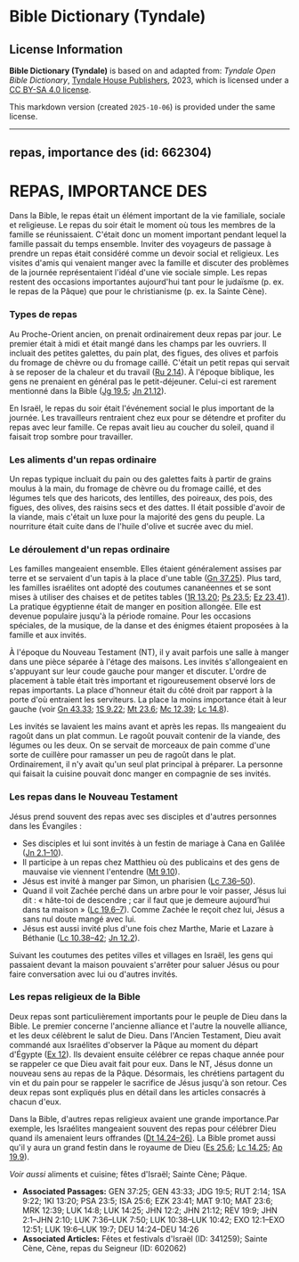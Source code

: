 # Bible Dictionary (Tyndale)

## License Information

**Bible Dictionary (Tyndale)** is based on and adapted from: _Tyndale Open Bible Dictionary_, [Tyndale House Publishers](https://tyndaleopenresources.com/), 2023, which is licensed under a [CC BY-SA 4.0 license](https://creativecommons.org/licenses/by-sa/4.0/legalcode.en).

This markdown version (created `2025-10-06`) is provided under the same license.



--------------------------------

## repas, importance des (id: 662304)

REPAS, IMPORTANCE DES
=====================

Dans la Bible, le repas était un élément important de la vie familiale, sociale et religieuse. Le repas du soir était le moment où tous les membres de la famille se réunissaient. C'était donc un moment important pendant lequel la famille passait du temps ensemble. Inviter des voyageurs de passage à prendre un repas était considéré comme un devoir social et religieux. Les visites d'amis qui venaient manger avec la famille et discuter des problèmes de la journée représentaient l'idéal d'une vie sociale simple. Les repas restent des occasions importantes aujourd'hui tant pour le judaïsme (p. ex. le repas de la Pâque) que pour le christianisme (p. ex. la Sainte Cène).

### Types de repas

Au Proche\-Orient ancien, on prenait ordinairement deux repas par jour. Le premier était à midi et était mangé dans les champs par les ouvriers. Il incluait des petites galettes, du pain plat, des figues, des olives et parfois du fromage de chèvre ou du fromage caillé. C'était un petit repas qui servait à se reposer de la chaleur et du travail ([Ru 2\.14](https://ref.ly/Ruth2:14)). À l'époque biblique, les gens ne prenaient en général pas le petit\-déjeuner. Celui\-ci est rarement mentionné dans la Bible ([Jg 19\.5](https://ref.ly/Judg19:5); [Jn 21\.12](https://ref.ly/John21:12)).

En Israël, le repas du soir était l'événement social le plus important de la journée. Les travailleurs rentraient chez eux pour se détendre et profiter du repas avec leur famille. Ce repas avait lieu au coucher du soleil, quand il faisait trop sombre pour travailler.

### Les aliments d'un repas ordinaire

Un repas typique incluait du pain ou des galettes faits à partir de grains moulus à la main, du fromage de chèvre ou du fromage caillé, et des légumes tels que des haricots, des lentilles, des poireaux, des pois, des figues, des olives, des raisins secs et des dattes. Il était possible d'avoir de la viande, mais c'était un luxe pour la majorité des gens du peuple. La nourriture était cuite dans de l'huile d'olive et sucrée avec du miel.

### Le déroulement d'un repas ordinaire

Les familles mangeaient ensemble. Elles étaient généralement assises par terre et se servaient d'un tapis à la place d'une table ([Gn 37\.25](https://ref.ly/Gen37:25)). Plus tard, les familles israélites ont adopté des coutumes cananéennes et se sont mises à utiliser des chaises et de petites tables ([1R 13\.20](https://ref.ly/1Kgs13:20); [Ps 23\.5](https://ref.ly/Ps23:5); [Ez 23\.41](https://ref.ly/Ezek23:41)). La pratique égyptienne était de manger en position allongée. Elle est devenue populaire jusqu'à la période romaine. Pour les occasions spéciales, de la musique, de la danse et des énigmes étaient proposées à la famille et aux invités.

À l'époque du Nouveau Testament (NT), il y avait parfois une salle à manger dans une pièce séparée à l'étage des maisons. Les invités s'allongeaient en s'appuyant sur leur coude gauche pour manger et discuter. L'ordre de placement à table était très important et rigoureusement observé lors de repas importants. La place d'honneur était du côté droit par rapport à la porte d'où entraient les serviteurs. La place la moins importance était à leur gauche (voir [Gn 43\.33](https://ref.ly/Gen43:33); [1S 9\.22](https://ref.ly/1Sam9:22); [Mt 23\.6](https://ref.ly/Matt23:6); [Mc 12\.39](https://ref.ly/Mark12:39); [Lc 14\.8](https://ref.ly/Luke14:8)).

Les invités se lavaient les mains avant et après les repas. Ils mangeaient du ragoût dans un plat commun. Le ragoût pouvait contenir de la viande, des légumes ou les deux. On se servait de morceaux de pain comme d'une sorte de cuillère pour ramasser un peu de ragoût dans le plat. Ordinairement, il n'y avait qu'un seul plat principal à préparer. La personne qui faisait la cuisine pouvait donc manger en compagnie de ses invités.

### Les repas dans le Nouveau Testament

Jésus prend souvent des repas avec ses disciples et d'autres personnes dans les Évangiles :

* Ses disciples et lui sont invités à un festin de mariage à Cana en Galilée ([Jn 2\.1–10](https://ref.ly/John2:1-John2:10)).
* Il participe à un repas chez Matthieu où des publicains et des gens de mauvaise vie viennent l'entendre ([Mt 9\.10](https://ref.ly/Matt9:10)).
* Jésus est invité à manger par Simon, un pharisien ([Lc 7\.36–50](https://ref.ly/Luke7:36-Luke7:50)).
* Quand il voit Zachée perché dans un arbre pour le voir passer, Jésus lui dit : « hâte\-toi de descendre ; car il faut que je demeure aujourd’hui dans ta maison » ([Lc 19\.6–7](https://ref.ly/Luke19:6-Luke19:7)). Comme Zachée le reçoit chez lui, Jésus a sans nul doute mangé avec lui.
* Jésus est aussi invité plus d'une fois chez Marthe, Marie et Lazare à Béthanie ([Lc 10\.38–42](https://ref.ly/Luke10:38-Luke10:42); [Jn 12\.2](https://ref.ly/John12:2)).

Suivant les coutumes des petites villes et villages en Israël, les gens qui passaient devant la maison pouvaient s'arrêter pour saluer Jésus ou pour faire conversation avec lui ou d'autres invités.

### Les repas religieux de la Bible

Deux repas sont particulièrement importants pour le peuple de Dieu dans la Bible. Le premier concerne l'ancienne alliance et l'autre la nouvelle alliance, et les deux célèbrent le salut de Dieu. Dans l'Ancien Testament, Dieu avait commandé aux Israélites d'observer la Pâque au moment du départ d'Égypte ([Ex 12](https://ref.ly/Exod12:1-Exod12:51)). Ils devaient ensuite célébrer ce repas chaque année pour se rappeler ce que Dieu avait fait pour eux. Dans le NT, Jésus donne un nouveau sens au repas de la Pâque. Désormais, les chrétiens partagent du vin et du pain pour se rappeler le sacrifice de Jésus jusqu'à son retour. Ces deux repas sont expliqués plus en détail dans les articles consacrés à chacun d'eux. 

Dans la Bible, d'autres repas religieux avaient une grande importance.Par exemple, les Israélites mangeaient souvent des repas pour célébrer Dieu quand ils amenaient leurs offrandes ([Dt 14\.24–26\)](https://ref.ly/Deut14:24-Deut14:26). La Bible promet aussi qu'il y aura un grand festin dans le royaume de Dieu ([Es 25\.6](https://ref.ly/Isa25:6); [Lc 14\.25](https://ref.ly/Luke14:25); [Ap 19\.9](https://ref.ly/Rev19:9)). 

*Voir aussi* aliments et cuisine; fêtes d'Israël; Sainte Cène; Pâque.

* **Associated Passages:** GEN 37:25; GEN 43:33; JDG 19:5; RUT 2:14; 1SA 9:22; 1KI 13:20; PSA 23:5; ISA 25:6; EZK 23:41; MAT 9:10; MAT 23:6; MRK 12:39; LUK 14:8; LUK 14:25; JHN 12:2; JHN 21:12; REV 19:9; JHN 2:1–JHN 2:10; LUK 7:36–LUK 7:50; LUK 10:38–LUK 10:42; EXO 12:1–EXO 12:51; LUK 19:6–LUK 19:7; DEU 14:24–DEU 14:26
* **Associated Articles:** Fêtes et festivals d'Israël (ID: 341259); Sainte Cène, Cène, repas du Seigneur (ID: 602062)

